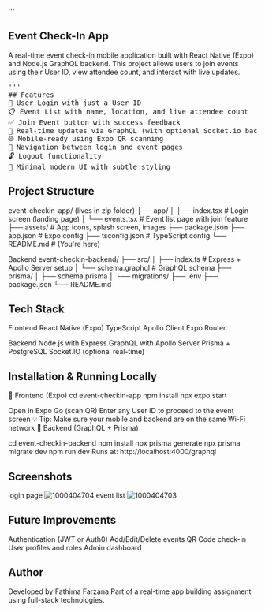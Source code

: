 '''
## Event Check-In App
A real-time event check-in mobile application built with React Native (Expo) and Node.js GraphQL backend. This project allows users to join events using their User ID, view attendee count, and interact with live updates.
<pre>'''
## Features
📲 User Login with just a User ID
📋 Event List with name, location, and live attendee count
✅ Join Event button with success feedback
🔄 Real-time updates via GraphQL (with optional Socket.io backend)
🌐 Mobile-ready using Expo QR scanning
🧭 Navigation between login and event pages
🔓 Logout functionality
🎨 Minimal modern UI with subtle styling
</pre>

## Project Structure
event-checkin-app/ (lives in zip folder)
├── app/
│   ├── index.tsx           # Login screen (landing page)
│   └── events.tsx          # Event list page with join feature
├── assets/                 # App icons, splash screen, images
├── package.json
├── app.json                # Expo config
├── tsconfig.json           # TypeScript config
└── README.md               # (You're here)

Backend 
event-checkin-backend/
├── src/
│   ├── index.ts            # Express + Apollo Server setup
│   └── schema.graphql      # GraphQL schema
├── prisma/
│   ├── schema.prisma
│   └── migrations/
├── .env
├── package.json
└── README.md

## Tech Stack
Frontend
React Native (Expo)
TypeScript
Apollo Client
Expo Router

Backend
Node.js with Express
GraphQL with Apollo Server
Prisma + PostgreSQL
Socket.IO (optional real-time)

## Installation & Running Locally
🔹 Frontend (Expo)
cd event-checkin-app
npm install
npx expo start

Open in Expo Go (scan QR)
Enter any User ID to proceed to the event screen
💡 Tip: Make sure your mobile and backend are on the same Wi-Fi network
🔹 Backend (GraphQL + Prisma)

cd event-checkin-backend
npm install
npx prisma generate
npx prisma migrate dev
npm run dev
Runs at: http://localhost:4000/graphql

## Screenshots
login page
![1000404704](https://github.com/user-attachments/assets/b6982d28-7256-4cd3-a0de-906a17e9377f)
event list
![1000404703](https://github.com/user-attachments/assets/5ecd389b-2437-42ba-8fde-0be511a2acf2)

## Future Improvements
Authentication (JWT or Auth0)
Add/Edit/Delete events
QR Code check-in
User profiles and roles
Admin dashboard

## Author
Developed by Fathima Farzana
Part of a real-time app building assignment using full-stack technologies.
